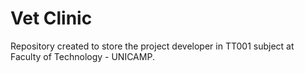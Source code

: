 # Vet Clinic

Repository created to store the project developer in TT001 subject at Faculty of Technology - UNICAMP.